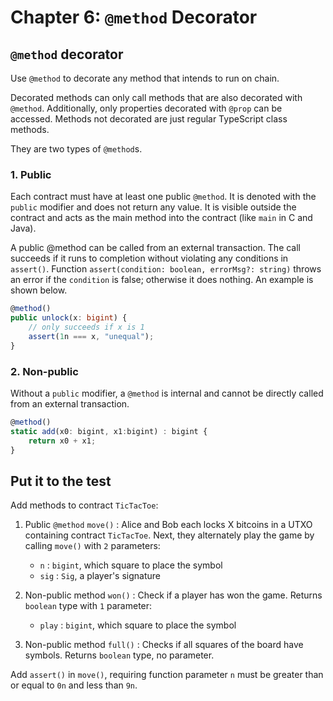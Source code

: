 # Chapter 6: `@method` Decorator

## `@method` decorator

Use `@method` to decorate any method that intends to run on chain.

Decorated methods can only call methods that are also decorated with `@method`. Additionally, only properties decorated with `@prop` can be accessed. Methods not decorated are just regular TypeScript class methods.

They are two types of `@method`s.

### 1. Public

Each contract must have at least one public `@method`. It is denoted with the `public` modifier and does not return any value. It is visible outside the contract and acts as the main method into the contract (like `main` in C and Java).

A public @method can be called from an external transaction. The call succeeds if it runs to completion without violating any conditions in `assert()`. Function `assert(condition: boolean, errorMsg?: string)` throws an error if the `condition` is false; otherwise it does nothing. An example is shown below.

```ts
@method()
public unlock(x: bigint) {
    // only succeeds if x is 1
    assert(1n === x, "unequal");
}
```

### 2. Non-public

Without a `public` modifier, a `@method` is internal and cannot be directly called from an external transaction.

```js
@method()
static add(x0: bigint, x1:bigint) : bigint {
    return x0 + x1;
}
```


## Put it to the test

Add methods to contract `TicTacToe`:

1. Public `@method` `move()` : Alice and Bob each locks X bitcoins in a UTXO containing contract `TicTacToe`. Next, they alternately play the game by calling `move()` with `2` parameters:

   -  `n` : `bigint`, which square to place the symbol
   -  `sig` : `Sig`, a player's signature

2. Non-public method `won()` : Check if a player has won the game. Returns `boolean` type with `1` parameter:

   -  `play` :  `bigint`, which square to place the symbol

3. Non-public method `full()` : Checks if all squares of the board have symbols. Returns `boolean` type, no parameter.


Add `assert()` in `move()`, requiring function parameter `n` must be greater than or equal to `0n` and less than `9n`.

